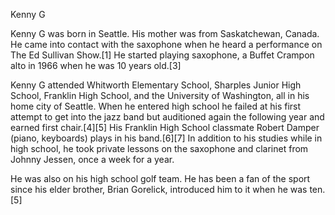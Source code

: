 Kenny G

Kenny G was born in Seattle. His mother was from Saskatchewan, Canada. He came into contact with the saxophone when he heard a performance on The Ed Sullivan Show.[1] He started playing saxophone, a Buffet Crampon alto in 1966 when he was 10 years old.[3]

Kenny G attended Whitworth Elementary School, Sharples Junior High School, Franklin High School, and the University of Washington, all in his home city of Seattle. When he entered high school he failed at his first attempt to get into the jazz band but auditioned again the following year and earned first chair.[4][5] His Franklin High School classmate Robert Damper (piano, keyboards) plays in his band.[6][7] In addition to his studies while in high school, he took private lessons on the saxophone and clarinet from Johnny Jessen, once a week for a year.

He was also on his high school golf team. He has been a fan of the sport since his elder brother, Brian Gorelick, introduced him to it when he was ten.[5]

